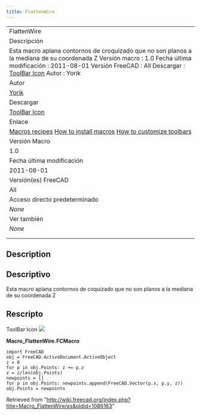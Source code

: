 ```yaml
---
title: FlattenWire
---
```


|                                                                                                                                                                                                                                                                                          |
| ---------------------------------------------------------------------------------------------------------------------------------------------------------------------------------------------------------------------------------------------------------------------------------------- |
| FlattenWire                                                                                                                                                                                                                                                                              |
| Descripción                                                                                                                                                                                                                                                                              |
| Esta macro aplana contornos de croquizado que no son planos a la mediana de su coordenada Z Versión macro : 1.0 Fecha última modificación : 2011-08-01 Versión FreeCAD : All Descargar : [ToolBar Icon](https://www.freecadweb.org/wiki/images/2/2f/Macro_FlattenWire.png) Autor : Yorik |
| Autor                                                                                                                                                                                                                                                                                    |
| [Yorik](/User:Yorik "User:Yorik")                                                                                                                                                                                                                                                        |
| Descargar                                                                                                                                                                                                                                                                                |
| [ToolBar Icon](https://www.freecadweb.org/wiki/images/2/2f/Macro_FlattenWire.png)                                                                                                                                                                                                        |
| Enlace                                                                                                                                                                                                                                                                                   |
| [Macros recipes](/Macros_recipes/es "Macros recipes/es") [How to install macros](/How_to_install_macros/es "How to install macros/es") [How to customize toolbars](/Customize_Toolbars/es "Customize Toolbars/es")                                                                       |
| Versión Macro                                                                                                                                                                                                                                                                            |
| 1.0                                                                                                                                                                                                                                                                                      |
| Fecha última modificación                                                                                                                                                                                                                                                                |
| 2011-08-01                                                                                                                                                                                                                                                                               |
| Versión(es) FreeCAD                                                                                                                                                                                                                                                                      |
| All                                                                                                                                                                                                                                                                                      |
| Acceso directo predeterminado                                                                                                                                                                                                                                                            |
| _None_                                                                                                                                                                                                                                                                                   |
| Ver también                                                                                                                                                                                                                                                                              |
| _None_                                                                                                                                                                                                                                                                                   |
|                                                                                                                                                                                                                                                                                          |
|                                                                                                                                                                                                                                                                                          |

## Description

## Descriptivo

Esta macro aplana contornos de coquizado que no son planos a la mediana de su coordenada Z

## Rescripto

ToolBar Icon
![](/images/Macro_FlattenWire.png)

**Macro_FlattenWire.FCMacro**

```
import FreeCAD
obj = FreeCAD.ActiveDocument.ActiveObject
z = 0
for p in obj.Points: z += p.z
z = z/len(obj.Points)
newpoints = []
for p in obj.Points: newpoints.append(FreeCAD.Vector(p.x, p.y, z))
obj.Points = newpoints
```

Retrieved from "<http://wiki.freecad.org/index.php?title=Macro_FlattenWire/es&oldid=1086163>"
